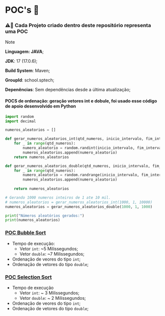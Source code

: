 # POC's 📝

### ⚠️🚨 Cada Projeto criado dentro deste repositório representa uma POC

>[!NOTE]
> **Linguagem: JAVA**;
>
> **JDK**: 17 (17.0.6);
>
> **Build System**: Maven;
>
> **GroupId**: school.sptech;
>
> **Depenências**: Sem dependências desde a última atualização;

#### POCS de ordenação: geração vetores int e dobule, foi usado esse código de apoio desenvolvido em Python

```py
import random
import decimal

numeros_aleatorios = []

def gerar_numeros_aleatorios_int(qtd_numeros, inicio_intervalo, fim_intervalo):
    for _ in range(qtd_numeros):
        numero_aleatorio = random.randint(inicio_intervalo, fim_intervalo)
        numeros_aleatorios.append(numero_aleatorio)
    return numeros_aleatorios

def gerar_numeros_aleatorios_double(qtd_numeros, inicio_intervalo, fim_intervalo):
    for _ in range(qtd_numeros):
        numero_aleatorio = random.randrange(inicio_intervalo, fim_intervalo)/100
        numeros_aleatorios.append(numero_aleatorio)
    
    return numeros_aleatorios

# Gerando 1000 numeros inteiros de 1 ate 10 mil.
# numeros_aleatorios = gerar_numeros_aleatorios_int(1000, 1, 10000)
numeros_aleatorios = gerar_numeros_aleatorios_double(1000, 1, 1000)

print("Números aleatórios gerados:")
print(numeros_aleatorios)
```

### [POC Bubble Sort](https://github.com/Grupo-6-Projeto-Volt/POCs/tree/main/poc-bobble-sort)
- Tempo de execução:
    - Vetor `int`: ~5 Milissegundos;
    - Vetor `double`: ~7 Milissegundos;  
- Ordenação de veores do tipo `int`;
- Ordenação de vetores do tipo `double`;

### [POC Selection Sort](https://github.com/Grupo-6-Projeto-Volt/POCs/tree/main/poc-selection-sort)
- Tempo de execução
    - Vetor `int`: ~ 3 Milissegundos;
    - Vetor `double`: ~ 2 Milissegundos;
- Ordenação de veores do tipo `int`;
- Ordenação de vetores do tipo `double`;

